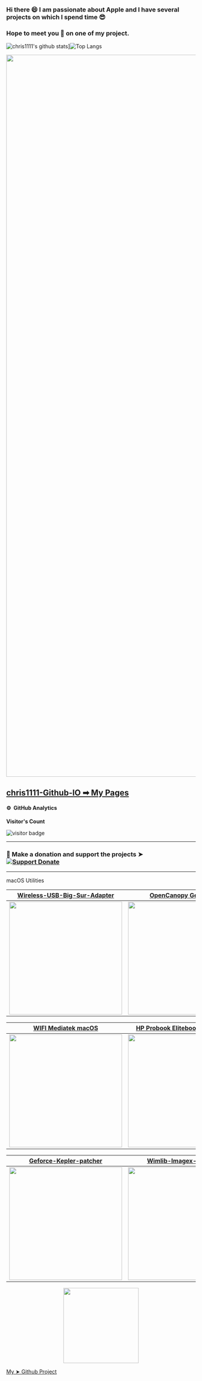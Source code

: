 ### Hi there 😄 I am passionate about Apple and I have several projects on which I spend time 😎 
### Hope to meet you 🤝 on one of my project.

![chris1111's github stats](https://github-readme-stats.vercel.app/api?username=chris1111&show_icons=true&bg_color=00000000)]![Top Langs](https://github-readme-stats.vercel.app/api/top-langs/?username=chris1111&show_icons=true&bg_color=00000000)

<a href="https://chris1111.github.io/My-Github-Pages/"><img src="https://user-images.githubusercontent.com/6248794/230942263-ad65df04-4217-4b8f-bedd-db0ac325f7ca.png" width="1920px">


## chris1111-Github-IO ➡︎ [My Pages](https://chris1111.github.io/My-Github-Pages/) 


#### ⚙️ &nbsp;GitHub Analytics
<p align="left"><b>Visitor's Count</b></p>
<p align="left"><img src="https://profile-counter.glitch.me/chris1111/count.svg" alt="visitor badge"/></p>

----------------------------------------------------------------------
### 📌  Make a donation and support the projects ➤ [![Support Donate](https://github.com/chris1111/chris1111/blob/master/PayPal-Donate-Button.svg)](https://htmlpreview.github.io/?https://github.com/chris1111/chris1111/blob/master/SupportDonate.html)

----------------------------------------------------------------------


macOS Utilities

[Wireless-USB-Big-Sur-Adapter](https://github.com/chris1111/Wireless-USB-Big-Sur-Adapter)|[OpenCanopy Generator](https://github.com/chris1111/OpenCanopy-Generator)|[Themes OpenCore](https://github.com/chris1111/My-Simple-OC-Themes)|[Command Line SnapShot Mounter](https://github.com/chris1111/Command-Line-SnapShot-Mounter)
-|-|-|-
<a href="https://github.com/chris1111/Wireless-USB-Big-Sur-Adapter"><img src="https://user-images.githubusercontent.com/6248794/140664934-ccf2af36-9070-4cf0-9386-f47d6589e992.png" width="300px"></a>|<a href="https://github.com/chris1111/OpenCanopy-Generator"><img src="https://user-images.githubusercontent.com/6248794/134259571-1106d642-2186-43ac-8ddd-f7e55f202dc2.png" width="300px"></a>|<a href="https://github.com/chris1111/My-Simple-OC-Themes"><img src="https://user-images.githubusercontent.com/6248794/134266464-e41a5347-cae6-46ed-b345-1170f4d82ecb.png" width="300px"></a>|<a href="https://github.com/chris1111/Command-Line-SnapShot-Mounter"><img src="https://user-images.githubusercontent.com/6248794/140523046-0c5728e0-a685-4d7b-9dfb-b5d4d53ef3d9.png" width="300px"></a>


[WIFI Mediatek macOS](https://github.com/chris1111/D-LinkUtility-Package)|[HP Probook Elitebook macOS OC](https://github.com/chris1111/HP-Probook-EliteBook-Package-Creator-OC)|[Apple Create Install Media](https://github.com/chris1111/Apple-Create-Install-Media)|[OpenCore Packager](https://github.com/chris1111/OpenCore-Packager)
-|-|-|-
<a href="https://github.com/chris1111/D-LinkUtility-Package"><img src="https://user-images.githubusercontent.com/6248794/161857314-30b31781-a7ab-47e5-bf31-c76af346fb19.png" width="300px"></a>|<a href="https://github.com/chris1111/HP-Probook-EliteBook-Package-Creator-OC"><img src="https://user-images.githubusercontent.com/6248794/230968529-99ac75a6-6764-44be-bda9-8042d6523bb2.png" width="300px"></a>|<a href="https://github.com/chris1111/Apple-Create-Install-Media"><img src="https://user-images.githubusercontent.com/6248794/134263936-7eefccf3-899e-4247-8c11-de54147b66ad.png" width="300px"></a>|<a href="https://github.com/chris1111/OpenCore-Packager"><img src="https://user-images.githubusercontent.com/6248794/151093957-bc0dbeea-3acb-4da2-afb6-2b32229fb978.png" width="300px"></a>


  
[Geforce-Kepler-patcher](https://github.com/chris1111/Geforce-Kepler-patcher)|[Wimlib-Imagex-Package](https://github.com/chris1111/Wimlib-Imagex-Package)|[OpenCore Config Validator](https://github.com/chris1111/HoRNDIS)|[Patch HD 4000 Monterey](https://github.com/chris1111/Patch-HD4000-Monterey)
-|-|-|-
<a href="https://github.com/chris1111/Geforce-Kepler-patcher"><img src="https://user-images.githubusercontent.com/6248794/135184021-50ba192b-223c-420d-ba1b-f31aedec7b90.png" width="300px"></a>|<a href="https://github.com/chris1111/Wimlib-Imagex-Package"><img src="https://user-images.githubusercontent.com/6248794/211205211-bfc3ea45-569d-46bc-b281-e2bf0dc0a333.png" width="300px"></a>|<a href="https://github.com/chris1111/Config-Validator"><img src="https://user-images.githubusercontent.com/6248794/146655491-4f3d2374-67fd-4623-95ad-7a0d2b024fc8.png" width="300px"></a>|<a href="https://github.com/chris1111/Patch-HD4000-Monterey"><img src="https://user-images.githubusercontent.com/6248794/134258717-5b7fd4cb-39dd-4621-87ed-6b738ffbc5e4.png" width="300px"></a>


<p align="center"><a href="https://github.com/chris1111?tab=repositories"><img src="https://user-images.githubusercontent.com/6248794/134265145-48b081e9-63aa-4def-acd9-a347c5f55f13.png" width="200px"></a></p>


[My ➤ Github Project](https://github.com/chris1111?tab=repositories)
